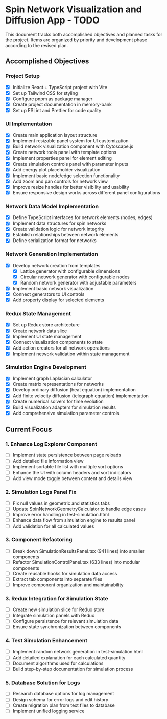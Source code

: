 # Spin Network Visualization and Diffusion App - TODO

This document tracks both accomplished objectives and planned tasks for the project. Items are organized by priority and development phase according to the revised plan.

## Accomplished Objectives

### Project Setup
- [x] Initialize React + TypeScript project with Vite
- [x] Set up Tailwind CSS for styling
- [x] Configure pnpm as package manager
- [x] Create project documentation in memory-bank
- [x] Set up ESLint and Prettier for code quality

### UI Implementation
- [x] Create main application layout structure
- [x] Implement resizable panel system for UI customization
- [x] Build network visualization component with Cytoscape.js
- [x] Create network tools panel with template options
- [x] Implement properties panel for element editing
- [x] Create simulation controls panel with parameter inputs
- [x] Add energy plot placeholder visualization
- [x] Implement basic node/edge selection functionality
- [x] Add zoom and pan controls for network view
- [x] Improve resize handles for better visibility and usability
- [x] Ensure responsive design works across different panel configurations

### Network Data Model Implementation
- [x] Define TypeScript interfaces for network elements (nodes, edges)
- [x] Implement data structures for spin networks
- [x] Create validation logic for network integrity
- [x] Establish relationships between network elements
- [x] Define serialization format for networks

### Network Generation Implementation
- [x] Develop network creation from templates
  - [x] Lattice generator with configurable dimensions
  - [x] Circular network generator with configurable nodes
  - [x] Random network generator with adjustable parameters
- [x] Implement basic network visualization
- [x] Connect generators to UI controls
- [x] Add property display for selected elements

### Redux State Management
- [x] Set up Redux store architecture
- [x] Create network data slice
- [x] Implement UI state management
- [x] Connect visualization components to state
- [x] Add action creators for all network operations
- [x] Implement network validation within state management

### Simulation Engine Development
- [x] Implement graph Laplacian calculator
- [x] Create matrix representations for networks
- [x] Develop ordinary diffusion (heat equation) implementation
- [x] Add finite velocity diffusion (telegraph equation) implementation
- [x] Create numerical solvers for time evolution
- [x] Build visualization adapters for simulation results
- [x] Add comprehensive simulation parameter controls

## Current Focus

### 1. Enhance Log Explorer Component
- [ ] Implement state persistence between page reloads
- [ ] Add detailed file information view
- [ ] Implement sortable file list with multiple sort options
- [ ] Enhance the UI with column headers and sort indicators
- [ ] Add view mode toggle between content and details view

### 2. Simulation Logs Panel Fix
- [ ] Fix null values in geometric and statistics tabs
- [ ] Update SpinNetworkGeometryCalculator to handle edge cases
- [ ] Improve error handling in test-simulation.html
- [ ] Enhance data flow from simulation engine to results panel
- [ ] Add validation for all calculated values

### 3. Component Refactoring
- [ ] Break down SimulationResultsPanel.tsx (941 lines) into smaller components
- [ ] Refactor SimulationControlPanel.tsx (633 lines) into modular components
- [ ] Create reusable hooks for simulation data access
- [ ] Extract tab components into separate files
- [ ] Improve component organization and maintainability

### 3. Redux Integration for Simulation State
- [ ] Create new simulation slice for Redux store
- [ ] Integrate simulation panels with Redux
- [ ] Configure persistence for relevant simulation data
- [ ] Ensure state synchronization between components

### 4. Test Simulation Enhancement
- [ ] Implement random network generation in test-simulation.html
- [ ] Add detailed explanation for each calculated quantity
- [ ] Document algorithms used for calculations
- [ ] Build step-by-step documentation for simulation process

### 5. Database Solution for Logs
- [ ] Research database options for log management
- [ ] Design schema for error logs and edit history
- [ ] Create migration plan from text files to database
- [ ] Implement unified logging service